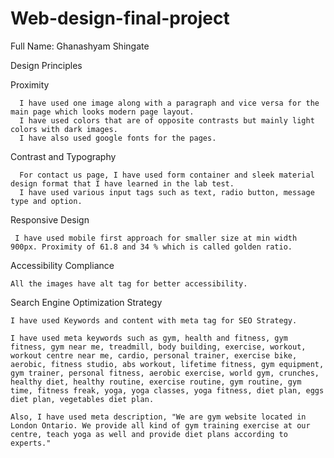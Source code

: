 # Web-design-final-project

Full Name: Ghanashyam Shingate

Design Principles

Proximity
  
      I have used one image along with a paragraph and vice versa for the main page which looks modern page layout.
      I have used colors that are of opposite contrasts but mainly light colors with dark images.
      I have also used google fonts for the pages.
      
Contrast and Typography 
  
      For contact us page, I have used form container and sleek material design format that I have learned in the lab test.
      I have used various input tags such as text, radio button, message type and option.

Responsive Design

     I have used mobile first approach for smaller size at min width 900px. Proximity of 61.8 and 34 % which is called golden ratio.
      
Accessibility Compliance
  
    All the images have alt tag for better accessibility. 
    
Search Engine Optimization Strategy
  
    I have used Keywords and content with meta tag for SEO Strategy.
  
    I have used meta keywords such as gym, health and fitness, gym fitness, gym near me, treadmill, body building, exercise, workout, workout centre near me, cardio, personal trainer, exercise bike, aerobic, fitness studio, abs workout, lifetime fitness, gym equipment, gym trainer, personal fitness, aerobic exercise, world gym, crunches, healthy diet, healthy routine, exercise routine, gym routine, gym time, fitness freak, yoga, yoga classes, yoga fitness, diet plan, eggs diet plan, vegetables diet plan.
    
    Also, I have used meta description, "We are gym website located in London Ontario. We provide all kind of gym training exercise at our centre, teach yoga as well and provide diet plans according to experts."
